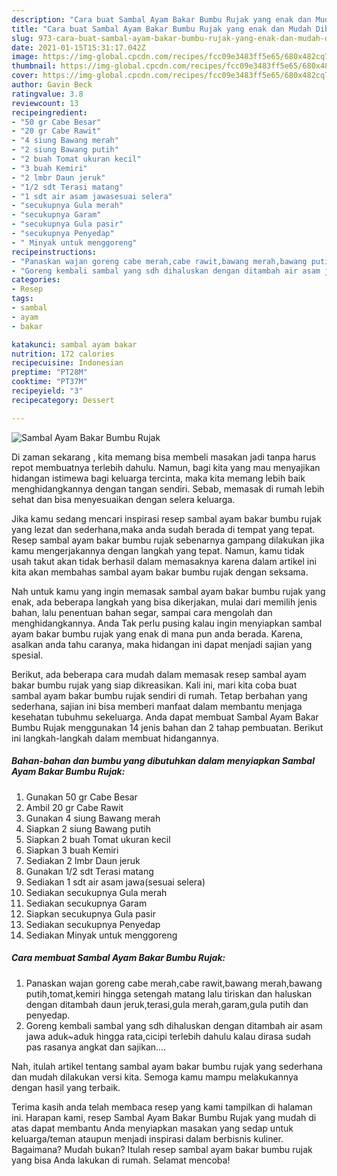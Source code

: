 ```yaml
---
description: "Cara buat Sambal Ayam Bakar Bumbu Rujak yang enak dan Mudah Dibuat"
title: "Cara buat Sambal Ayam Bakar Bumbu Rujak yang enak dan Mudah Dibuat"
slug: 973-cara-buat-sambal-ayam-bakar-bumbu-rujak-yang-enak-dan-mudah-dibuat
date: 2021-01-15T15:31:17.042Z
image: https://img-global.cpcdn.com/recipes/fcc09e3483ff5e65/680x482cq70/sambal-ayam-bakar-bumbu-rujak-foto-resep-utama.jpg
thumbnail: https://img-global.cpcdn.com/recipes/fcc09e3483ff5e65/680x482cq70/sambal-ayam-bakar-bumbu-rujak-foto-resep-utama.jpg
cover: https://img-global.cpcdn.com/recipes/fcc09e3483ff5e65/680x482cq70/sambal-ayam-bakar-bumbu-rujak-foto-resep-utama.jpg
author: Gavin Beck
ratingvalue: 3.8
reviewcount: 13
recipeingredient:
- "50 gr Cabe Besar"
- "20 gr Cabe Rawit"
- "4 siung Bawang merah"
- "2 siung Bawang putih"
- "2 buah Tomat ukuran kecil"
- "3 buah Kemiri"
- "2 lmbr Daun jeruk"
- "1/2 sdt Terasi matang"
- "1 sdt air asam jawasesuai selera"
- "secukupnya Gula merah"
- "secukupnya Garam"
- "secukupnya Gula pasir"
- "secukupnya Penyedap"
- " Minyak untuk menggoreng"
recipeinstructions:
- "Panaskan wajan goreng cabe merah,cabe rawit,bawang merah,bawang putih,tomat,kemiri hingga setengah matang lalu tiriskan dan haluskan dengan ditambah daun jeruk,terasi,gula merah,garam,gula putih dan penyedap."
- "Goreng kembali sambal yang sdh dihaluskan dengan ditambah air asam jawa aduk~aduk hingga rata,cicipi terlebih dahulu kalau dirasa sudah pas rasanya angkat dan sajikan...."
categories:
- Resep
tags:
- sambal
- ayam
- bakar

katakunci: sambal ayam bakar 
nutrition: 172 calories
recipecuisine: Indonesian
preptime: "PT28M"
cooktime: "PT37M"
recipeyield: "3"
recipecategory: Dessert

---
```



![Sambal Ayam Bakar Bumbu Rujak](https://img-global.cpcdn.com/recipes/fcc09e3483ff5e65/680x482cq70/sambal-ayam-bakar-bumbu-rujak-foto-resep-utama.jpg)

Di zaman  sekarang , kita memang bisa membeli masakan jadi tanpa harus repot membuatnya terlebih dahulu. Namun, bagi kita yang mau menyajikan hidangan istimewa bagi keluarga tercinta, maka kita memang lebih baik menghidangkannya dengan tangan sendiri. Sebab, memasak di rumah lebih sehat dan bisa menyesuaikan dengan selera keluarga.

Jika kamu sedang mencari inspirasi resep sambal ayam bakar bumbu rujak yang lezat dan sederhana,maka anda sudah berada di tempat yang tepat. Resep sambal ayam bakar bumbu rujak  sebenarnya gampang dilakukan jika kamu mengerjakannya dengan langkah yang tepat. Namun, kamu tidak usah takut akan tidak berhasil dalam memasaknya 
karena dalam artikel ini kita akan membahas sambal ayam bakar bumbu rujak dengan seksama.  



Nah untuk kamu yang ingin memasak sambal ayam bakar bumbu rujak yang enak, ada beberapa langkah yang bisa dikerjakan, mulai dari memilih jenis bahan, lalu penentuan bahan segar, sampai cara mengolah dan menghidangkannya. Anda Tak perlu pusing kalau ingin menyiapkan sambal ayam bakar bumbu rujak yang enak di mana pun anda berada. Karena, asalkan anda  tahu caranya, maka hidangan ini dapat menjadi sajian yang spesial.

Berikut, ada beberapa cara mudah dalam memasak resep sambal ayam bakar bumbu rujak yang siap dikreasikan. Kali ini, mari kita coba buat sambal ayam bakar bumbu rujak sendiri di rumah. Tetap berbahan yang sederhana, sajian ini bisa memberi manfaat dalam membantu menjaga kesehatan tubuhmu sekeluarga. Anda dapat membuat Sambal Ayam Bakar Bumbu Rujak menggunakan 14 jenis bahan dan 2 tahap pembuatan. Berikut ini langkah-langkah dalam membuat hidangannya.

<!--inarticleads1-->

##### Bahan-bahan dan bumbu yang dibutuhkan dalam menyiapkan Sambal Ayam Bakar Bumbu Rujak:

1. Gunakan 50 gr Cabe Besar
1. Ambil 20 gr Cabe Rawit
1. Gunakan 4 siung Bawang merah
1. Siapkan 2 siung Bawang putih
1. Siapkan 2 buah Tomat ukuran kecil
1. Siapkan 3 buah Kemiri
1. Sediakan 2 lmbr Daun jeruk
1. Gunakan 1/2 sdt Terasi matang
1. Sediakan 1 sdt air asam jawa(sesuai selera)
1. Sediakan secukupnya Gula merah
1. Sediakan secukupnya Garam
1. Siapkan secukupnya Gula pasir
1. Sediakan secukupnya Penyedap
1. Sediakan  Minyak untuk menggoreng




<!--inarticleads2-->

##### Cara membuat Sambal Ayam Bakar Bumbu Rujak:

1. Panaskan wajan goreng cabe merah,cabe rawit,bawang merah,bawang putih,tomat,kemiri hingga setengah matang lalu tiriskan dan haluskan dengan ditambah daun jeruk,terasi,gula merah,garam,gula putih dan penyedap.
1. Goreng kembali sambal yang sdh dihaluskan dengan ditambah air asam jawa aduk~aduk hingga rata,cicipi terlebih dahulu kalau dirasa sudah pas rasanya angkat dan sajikan....




Nah, itulah artikel tentang  sambal ayam bakar bumbu rujak  yang sederhana dan mudah dilakukan versi kita. Semoga kamu mampu melakukannya dengan hasil yang terbaik. 

Terima kasih anda telah membaca resep yang kami tampilkan di halaman ini. Harapan kami, resep  Sambal Ayam Bakar Bumbu Rujak yang mudah di atas dapat membantu Anda menyiapkan masakan yang sedap untuk keluarga/teman ataupun menjadi inspirasi dalam berbisnis kuliner. Bagaimana? Mudah bukan? Itulah resep sambal ayam bakar bumbu rujak yang bisa Anda lakukan di rumah. Selamat mencoba!

